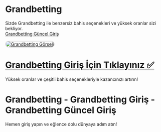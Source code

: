 # Grandbetting
Sizde Grandbetting ile benzersiz bahis seçenekleri ve yüksek oranlar sizi bekliyor.  
<a href="https://t2m.io/2284401" title="Grandbetting Güncel Giriş">Grandbetting Güncel Giriş</a>  

<a href="https://t2m.io/2284401">
    <img src="https://i.ibb.co/gtF7ptH/photo-2025-01-13-14-27-16.jpg" alt="Grandbetting Görseli" style="max-width: 100%; border: 2px solid #ddd; border-radius: 10px;">
</a>  

# <a href="https://t2m.io/2284401">Grandbetting Giriş İçin Tıklayınız ✅</a>  
Yüksek oranlar ve çeşitli bahis seçenekleriyle kazancınızı artırın!  

# Grandbetting - Grandbetting Giriş - Grandbetting Güncel Giriş  
Hemen giriş yapın ve eğlence dolu dünyaya adım atın!

